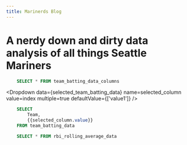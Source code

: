 ```yaml
---
title: Marinerds Blog
---
```


# A nerdy down and dirty data analysis of all things Seattle Mariners

```sql selected_team_batting_data
    SELECT * FROM team_batting_data_columns
```

<Dropdown name=name_of_dropdown>
    <DropdownOption valueLabel="Option One" value="RBI" />
</Dropdown>

<Dropdown
    data={selected_team_batting_data} 
    name=selected_column
    value=index
    multiple=true
	defaultValue={['value1']}
/>


```sql selected_team_batting
    SELECT 
        Team,
        {{selected_column.value}}
    FROM team_batting_data
```

<BarChart 
    data={selected_team_batting} 
    x=Team 
    y
/>



```sql rbi_rolling_avg
    SELECT * FROM rbi_rolling_average_data
```

<LineChart 
    data={rbi_rolling_avg}  
    x=Date
    y=rbi_rolling_avg
    title='RBI Rolling Average'
/>